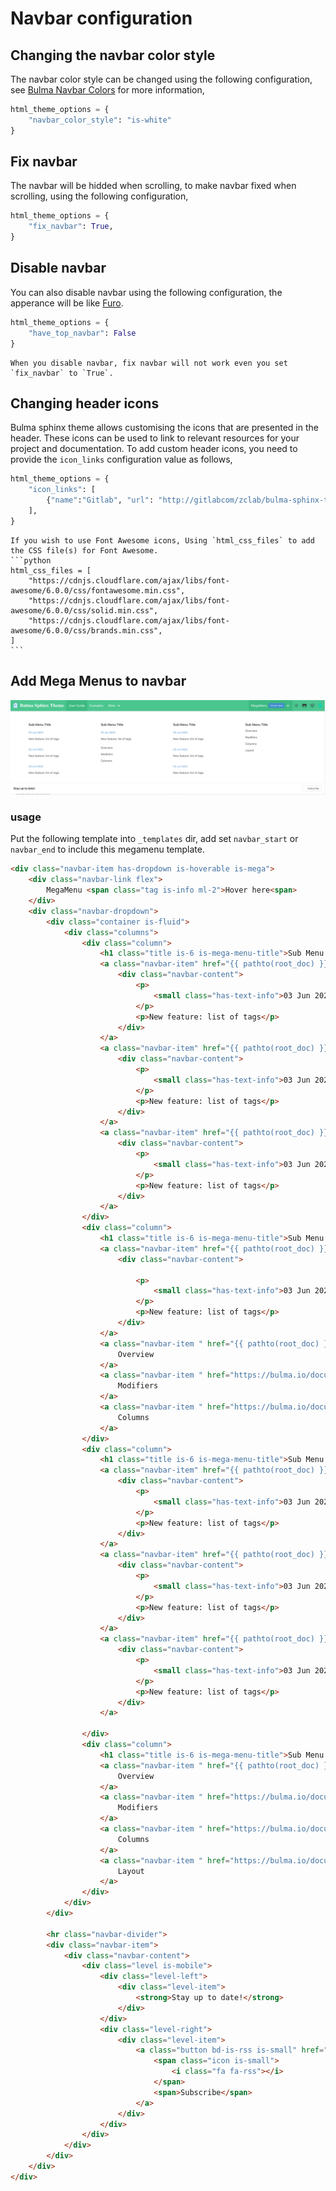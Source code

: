 # Navbar configuration

## Changing the navbar color style

The navbar color style can be changed using the following configuration, see [Bulma Navbar Colors](https://bulma.io/documentation/components/navbar/#colors) for more information,

```python
html_theme_options = {
    "navbar_color_style": "is-white"
}
```

## Fix navbar

The navbar will be hidded when scrolling, to make navbar fixed when scrolling, using the following configuration,

```python
html_theme_options = {
    "fix_navbar": True,
}
```

## Disable navbar

You can also disable navbar using the following configuration, the apperance will be like [Furo](https://pradyunsg.me/furo/quickstart/).

```python
html_theme_options = {
    "have_top_navbar": False
}
```

```{note}
When you disable navbar, fix navbar will not work even you set `fix_navbar` to `True`.
```

## Changing header icons

Bulma sphinx theme allows customising the icons that are presented in the header. These icons can be used to link to relevant resources for your project and documentation. To add custom header icons, you need to provide the `icon_links` configuration value as follows,

```python
html_theme_options = {
    "icon_links": [
        {"name":"Gitlab", "url": "http://gitlabcom/zclab/bulma-sphinx-theme", "fontawesome":"fa-brands fa-lg fa-gitlab"},
    ],
}
```

````{note}
If you wish to use Font Awesome icons, Using `html_css_files` to add the CSS file(s) for Font Awesome.
```python
html_css_files = [
    "https://cdnjs.cloudflare.com/ajax/libs/font-awesome/6.0.0/css/fontawesome.min.css",
    "https://cdnjs.cloudflare.com/ajax/libs/font-awesome/6.0.0/css/solid.min.css",
    "https://cdnjs.cloudflare.com/ajax/libs/font-awesome/6.0.0/css/brands.min.css",
]
```
````

## Add Mega Menus to navbar

![](../_static/megamenus.png)

### usage

Put the following template into `_templates` dir, add set `navbar_start` or `navbar_end` to include this megamenu template.

```html
<div class="navbar-item has-dropdown is-hoverable is-mega">
    <div class="navbar-link flex">
        MegaMenu <span class="tag is-info ml-2">Hover here<span>
    </div>
    <div class="navbar-dropdown">
        <div class="container is-fluid">
            <div class="columns">
                <div class="column">
                    <h1 class="title is-6 is-mega-menu-title">Sub Menu Title</h1>
                    <a class="navbar-item" href="{{ pathto(root_doc) }}">
                        <div class="navbar-content">
                            <p>
                                <small class="has-text-info">03 Jun 2023</small>
                            </p>
                            <p>New feature: list of tags</p>
                        </div>
                    </a>
                    <a class="navbar-item" href="{{ pathto(root_doc) }}">
                        <div class="navbar-content">
                            <p>
                                <small class="has-text-info">03 Jun 2023</small>
                            </p>
                            <p>New feature: list of tags</p>
                        </div>
                    </a>
                    <a class="navbar-item" href="{{ pathto(root_doc) }}">
                        <div class="navbar-content">
                            <p>
                                <small class="has-text-info">03 Jun 2023</small>
                            </p>
                            <p>New feature: list of tags</p>
                        </div>
                    </a>
                </div>
                <div class="column">
                    <h1 class="title is-6 is-mega-menu-title">Sub Menu Title</h1>
                    <a class="navbar-item" href="{{ pathto(root_doc) }}">
                        <div class="navbar-content">

                            <p>
                                <small class="has-text-info">03 Jun 2023</small>
                            </p>
                            <p>New feature: list of tags</p>
                        </div>
                    </a>
                    <a class="navbar-item " href="{{ pathto(root_doc) }}">
                        Overview
                    </a>
                    <a class="navbar-item " href="https://bulma.io/documentation/modifiers/syntax/">
                        Modifiers
                    </a>
                    <a class="navbar-item " href="https://bulma.io/documentation/columns/basics/">
                        Columns
                    </a>
                </div>
                <div class="column">
                    <h1 class="title is-6 is-mega-menu-title">Sub Menu Title</h1>
                    <a class="navbar-item" href="{{ pathto(root_doc) }}">
                        <div class="navbar-content">
                            <p>
                                <small class="has-text-info">03 Jun 2023</small>
                            </p>
                            <p>New feature: list of tags</p>
                        </div>
                    </a>
                    <a class="navbar-item" href="{{ pathto(root_doc) }}">
                        <div class="navbar-content">
                            <p>
                                <small class="has-text-info">03 Jun 2023</small>
                            </p>
                            <p>New feature: list of tags</p>
                        </div>
                    </a>
                    <a class="navbar-item" href="{{ pathto(root_doc) }}">
                        <div class="navbar-content">
                            <p>
                                <small class="has-text-info">03 Jun 2023</small>
                            </p>
                            <p>New feature: list of tags</p>
                        </div>
                    </a>

                </div>
                <div class="column">
                    <h1 class="title is-6 is-mega-menu-title">Sub Menu Title</h1>
                    <a class="navbar-item " href="{{ pathto(root_doc) }}">
                        Overview
                    </a>
                    <a class="navbar-item " href="https://bulma.io/documentation/modifiers/syntax/">
                        Modifiers
                    </a>
                    <a class="navbar-item " href="https://bulma.io/documentation/columns/basics/">
                        Columns
                    </a>
                    <a class="navbar-item " href="https://bulma.io/documentation/layout/container/">
                        Layout
                    </a>
                </div>
            </div>
        </div>

        <hr class="navbar-divider">
        <div class="navbar-item">
            <div class="navbar-content">
                <div class="level is-mobile">
                    <div class="level-left">
                        <div class="level-item">
                            <strong>Stay up to date!</strong>
                        </div>
                    </div>
                    <div class="level-right">
                        <div class="level-item">
                            <a class="button bd-is-rss is-small" href="https://bulma.io/atom.xml">
                                <span class="icon is-small">
                                    <i class="fa fa-rss"></i>
                                </span>
                                <span>Subscribe</span>
                            </a>
                        </div>
                    </div>
                </div>
            </div>
        </div>
    </div>
</div>

```
